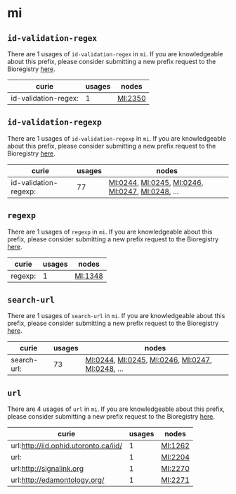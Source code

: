# mi

## `id-validation-regex`

There are 1 usages of `id-validation-regex` in `mi`.
If you are knowledgeable about this prefix, please consider submitting a new prefix
request to the Bioregistry [here](https://github.com/biopragmatics/bioregistry/issues/new?assignees=cthoyt&labels=New%2CPrefix&template=new-prefix.yml&title=%5BResource%5D%3A%20id-validation-regex).

| curie                |   usages | nodes                                             |
|----------------------|----------|---------------------------------------------------|
| id-validation-regex: |        1 | [MI:2350](http://purl.obolibrary.org/obo/MI_2350) |

## `id-validation-regexp`

There are 1 usages of `id-validation-regexp` in `mi`.
If you are knowledgeable about this prefix, please consider submitting a new prefix
request to the Bioregistry [here](https://github.com/biopragmatics/bioregistry/issues/new?assignees=cthoyt&labels=New%2CPrefix&template=new-prefix.yml&title=%5BResource%5D%3A%20id-validation-regexp).

| curie                 |   usages | nodes                                                                                                                                                                                                                                                              |
|-----------------------|----------|--------------------------------------------------------------------------------------------------------------------------------------------------------------------------------------------------------------------------------------------------------------------|
| id-validation-regexp: |       77 | [MI:0244](http://purl.obolibrary.org/obo/MI_0244), [MI:0245](http://purl.obolibrary.org/obo/MI_0245), [MI:0246](http://purl.obolibrary.org/obo/MI_0246), [MI:0247](http://purl.obolibrary.org/obo/MI_0247), [MI:0248](http://purl.obolibrary.org/obo/MI_0248), ... |

## `regexp`

There are 1 usages of `regexp` in `mi`.
If you are knowledgeable about this prefix, please consider submitting a new prefix
request to the Bioregistry [here](https://github.com/biopragmatics/bioregistry/issues/new?assignees=cthoyt&labels=New%2CPrefix&template=new-prefix.yml&title=%5BResource%5D%3A%20regexp).

| curie   |   usages | nodes                                             |
|---------|----------|---------------------------------------------------|
| regexp: |        1 | [MI:1348](http://purl.obolibrary.org/obo/MI_1348) |

## `search-url`

There are 1 usages of `search-url` in `mi`.
If you are knowledgeable about this prefix, please consider submitting a new prefix
request to the Bioregistry [here](https://github.com/biopragmatics/bioregistry/issues/new?assignees=cthoyt&labels=New%2CPrefix&template=new-prefix.yml&title=%5BResource%5D%3A%20search-url).

| curie       |   usages | nodes                                                                                                                                                                                                                                                              |
|-------------|----------|--------------------------------------------------------------------------------------------------------------------------------------------------------------------------------------------------------------------------------------------------------------------|
| search-url: |       73 | [MI:0244](http://purl.obolibrary.org/obo/MI_0244), [MI:0245](http://purl.obolibrary.org/obo/MI_0245), [MI:0246](http://purl.obolibrary.org/obo/MI_0246), [MI:0247](http://purl.obolibrary.org/obo/MI_0247), [MI:0248](http://purl.obolibrary.org/obo/MI_0248), ... |

## `url`

There are 4 usages of `url` in `mi`.
If you are knowledgeable about this prefix, please consider submitting a new prefix
request to the Bioregistry [here](https://github.com/biopragmatics/bioregistry/issues/new?assignees=cthoyt&labels=New%2CPrefix&template=new-prefix.yml&title=%5BResource%5D%3A%20url).

| curie                                 |   usages | nodes                                             |
|---------------------------------------|----------|---------------------------------------------------|
| url:http://iid.ophid.utoronto.ca/iid/ |        1 | [MI:1262](http://purl.obolibrary.org/obo/MI_1262) |
| url:                                  |        1 | [MI:2204](http://purl.obolibrary.org/obo/MI_2204) |
| url:http://signalink.org              |        1 | [MI:2270](http://purl.obolibrary.org/obo/MI_2270) |
| url:http://edamontology.org/          |        1 | [MI:2271](http://purl.obolibrary.org/obo/MI_2271) |

